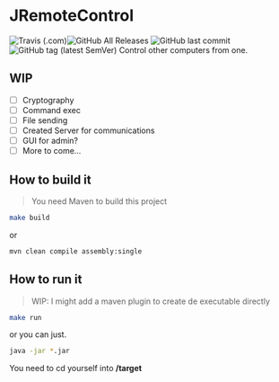 # JRemoteControl
![Travis (.com)](https://img.shields.io/travis/com/aitorru/JRemoteControl)![GitHub All Releases](https://img.shields.io/github/downloads/aitorru/JRemoteControl/total) ![GitHub last commit](https://img.shields.io/github/last-commit/aitorru/JRemoteControl) ![GitHub tag (latest SemVer)](https://img.shields.io/github/v/tag/aitorru/JRemoteControl)
Control other computers from one.
## WIP
- [ ] Cryptography
- [ ] Command exec
- [ ] File sending
- [ ] Created Server for communications
- [ ] GUI for admin?
- [ ] More to come...
## How to build it
> You need Maven to build this project
```bash
make build
```
or
```bash
mvn clean compile assembly:single
```
## How to run it
> WIP: I might add a maven plugin to create de executable directly
```bash
make run
```
or you can just.
```bash
java -jar *.jar
```
You need to cd yourself into **/target**